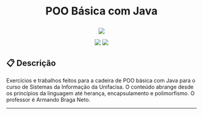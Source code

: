 # <p align = "center"> POO Básica com Java </p>

<p align="center">
   <img src="http://lnb.com.br/wp-content/uploads/2018/01/Logo-2-1200x1331.png"/>
</p>

<p align = "center">
   <img src="https://img.shields.io/badge/author-adnanbezerra-?style=flat-square" />
   <img src="https://img.shields.io/github/languages/count/adnanbezerra/unifacisa-poo-basica?color=4dae71&style=flat-square" />
</p>


##  :clipboard: Descrição

Exercícios e trabalhos feitos para a cadeira de POO básica com Java para o curso de Sistemas da Informação da Unifacisa. O conteúdo abrange desde os princípios da linguagem até herança, encapsulamento e polimorfismo. O professor é Armando Braga Neto.

***